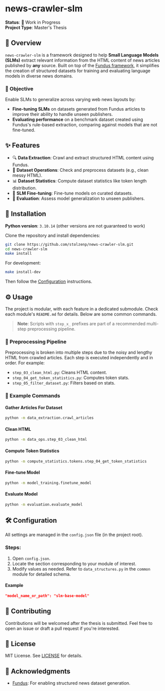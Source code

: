 # **news-crawler-slm**

**Status**: 🚧 Work in Progress  
**Project Type**: Master's Thesis

## 📌 Overview

`news-crawler-slm` is a framework designed to help **Small Language Models (SLMs)** extract relevant information from the HTML content of news articles published by **any** source. Built on top of the [Fundus framework](https://github.com/flairNLP/fundus), it simplifies the creation of structured datasets for training and evaluating language models in diverse news domains.

### 🎯 Objective

Enable SLMs to generalize across varying web news layouts by:
- **Fine-tuning SLMs** on datasets generated from Fundus articles to improve their ability to handle unseen publishers.
- **Evaluating performance** on a benchmark dataset created using Fundus's rule-based extraction, comparing against models that are not fine-tuned.

## ✨ Features

- 🔍 **Data Extraction**: Crawl and extract structured HTML content using Fundus.
- 🧹 **Dataset Operations**: Check and preprocess datasets (e.g., clean messy HTML).
- 📊 **Dataset Statistics**: Compute dataset statistics like token length distribution.
- 🔧 **SLM Fine-tuning**: Fine-tune models on curated datasets.
- 🧪 **Evaluation**: Assess model generalization to unseen publishers.

## 🚀 Installation

**Python version**: `3.10.14` (other versions are not guaranteed to work)

Clone the repository and install dependencies:

```bash
git clone https://github.com/stolzenp/news-crawler-slm.git
cd news-crawler-slm
make install
```

For development:
```bash
make install-dev
```

Then follow the [Configuration](#configuration) instructions.

## ⚙️ Usage

The project is modular, with each feature in a dedicated submodule. Check each module's `README.md` for details. Below are some common commands.

> **Note**: Scripts with `step_x_` prefixes are part of a recommended multi-step preprocessing pipeline.

### 🔄 Preprocessing Pipeline

Preprocessing is broken into multiple steps due to the noisy and lengthy HTML from crawled articles. Each step is executed independently and in order. For example:
- `step_03_clean_html.py`: Cleans HTML content.
- `step_04_get_token_statistics.py`: Computes token stats.
- `step_05_filter_dataset.py`: Filters based on stats.

### 🧪 Example Commands

#### Gather Articles For Dataset
```bash
python -m data_extraction.crawl_articles
```

#### Clean HTML
```bash
python -m data_ops.step_03_clean_html
```

#### Compute Token Statistics
```bash
python -m compute_statistics.tokens.step_04_get_token_statistics
```

#### Fine-tune Model
```bash
python -m model_training.finetune_model
```

#### Evaluate Model
```bash
python -m evaluation.evaluate_model
```

## 🛠️ Configuration

All settings are managed in the `config.json` file (in the project root).

### Steps:
1. Open `config.json`.
2. Locate the section corresponding to your module of interest.
3. Modify values as needed. Refer to `data_structures.py` in the `common` module for detailed schema.

#### Example
```json
"model_name_or_path": "slm-base-model"
```

## 🤝 Contributing

Contributions will be welcomed after the thesis is submitted. Feel free to open an issue or draft a pull request if you're interested.

## 📄 License

MIT License. See [LICENSE](LICENSE) for details.

## 🙏 Acknowledgments

- [Fundus](https://github.com/flairNLP/fundus): For enabling structured news dataset generation.
